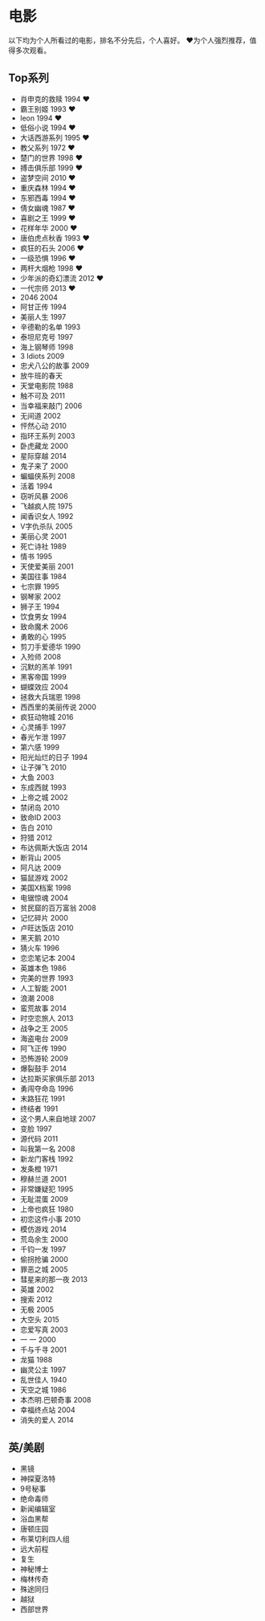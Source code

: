 # 电影
以下均为个人所看过的电影，排名不分先后，个人喜好。
❤为个人强烈推荐，值得多次观看。

## Top系列
- 肖申克的救赎 1994 ❤
- 霸王别姬 1993 ❤
- leon 1994 ❤
- 低俗小说 1994 ❤
- 大话西游系列 1995 ❤
- 教父系列 1972 ❤
- 楚门的世界 1998 ❤
- 搏击俱乐部 1999 ❤
- 盗梦空间 2010 ❤
- 重庆森林 1994 ❤
- 东邪西毒 1994 ❤
- 倩女幽魂 1987 ❤
- 喜剧之王 1999 ❤
- 花样年华 2000 ❤
- 唐伯虎点秋香 1993 ❤
- 疯狂的石头 2006 ❤
- 一级恐惧 1996 ❤
- 两杆大烟枪 1998 ❤
- 少年派的奇幻漂流 2012 ❤
- 一代宗师 2013 ❤
- 2046 2004
- 阿甘正传 1994
- 美丽人生 1997
- 辛德勒的名单 1993
- 泰坦尼克号 1997
- 海上钢琴师 1998
- 3 Idiots 2009
- 忠犬八公的故事 2009
- 放牛班的春天
- 天堂电影院 1988
- 触不可及 2011
- 当幸福来敲门 2006
- 无间道 2002
- 怦然心动 2010
- 指环王系列 2003
- 卧虎藏龙 2000
- 星际穿越 2014
- 鬼子来了 2000
- 蝙蝠侠系列 2008
- 活着 1994
- 窃听风暴 2006
- 飞越疯人院 1975
- 闻香识女人 1992
- V字仇杀队 2005
- 美丽心灵 2001
- 死亡诗社 1989
- 情书 1995
- 天使爱美丽 2001
- 美国往事 1984
- 七宗罪 1995
- 钢琴家 2002
- 狮子王 1994
- 饮食男女 1994
- 致命魔术 2006
- 勇敢的心 1995
- 剪刀手爱德华 1990
- 入殓师 2008
- 沉默的羔羊 1991
- 黑客帝国 1999
- 蝴蝶效应 2004
- 拯救大兵瑞恩 1998
- 西西里的美丽传说 2000
- 疯狂动物城 2016
- 心灵捕手 1997
- 春光乍泄 1997
- 第六感 1999
- 阳光灿烂的日子 1994
- 让子弹飞 2010
- 大鱼 2003
- 东成西就 1993
- 上帝之城 2002
- 禁闭岛 2010
- 致命ID 2003
- 告白 2010
- 狩猎 2012
- 布达佩斯大饭店 2014
- 断背山 2005
- 阿凡达 2009
- 猫鼠游戏 2002
- 美国X档案 1998
- 电锯惊魂 2004
- 贫民窟的百万富翁 2008
- 记忆碎片 2000
- 卢旺达饭店 2010
- 黑天鹅 2010
- 猜火车 1996
- 恋恋笔记本 2004
- 英雄本色 1986
- 完美的世界 1993
- 人工智能 2001
- 浪潮 2008
- 蛮荒故事 2014
- 时空恋旅人 2013
- 战争之王 2005
- 海盗电台 2009
- 阿飞正传 1990
- 恐怖游轮 2009
- 爆裂鼓手 2014
- 达拉斯买家俱乐部 2013
- 勇闯夺命岛 1996
- 末路狂花 1991
- 终结者 1991
- 这个男人来自地球 2007
- 变脸 1997
- 源代码 2011
- 叫我第一名 2008
- 新龙门客栈 1992
- 发条橙 1971
- 穆赫兰道 2001
- 非常嫌疑犯 1995
- 无耻混蛋 2009
- 上帝也疯狂 1980
- 初恋这件小事 2010
- 模仿游戏 2014
- 荒岛余生 2000
- 千钧一发 1997
- 偷拐抢骗 2000
- 罪恶之城 2005
- 彗星来的那一夜 2013
- 英雄 2002
- 搜索 2012
- 无极 2005
- 大空头 2015
- 恋爱写真 2003
- 一 一 2000
- 千与千寻 2001
- 龙猫 1988
- 幽灵公主 1997
- 乱世佳人 1940
- 天空之城 1986
- 本杰明.巴顿奇事 2008
- 幸福终点站 2004
- 消失的爱人 2014

## 英/美剧
- 黑镜
- 神探夏洛特
- 9号秘事
- 绝命毒师
- 新闻编辑室
- 浴血黑帮
- 唐顿庄园
- 布莱切利四人组
- 远大前程
- 复生
- 神秘博士
- 梅林传奇
- 殊途同归
- 越狱
- 西部世界

